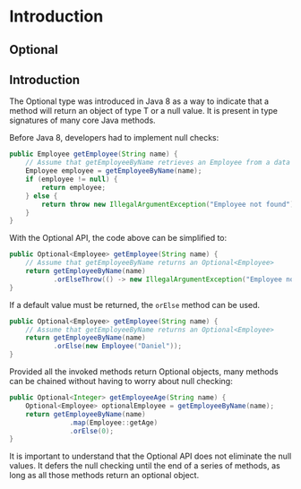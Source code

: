 # Introduction

## Optional

## Introduction

The Optional<T> type was introduced in Java 8 as a way to indicate that a method will return an object of type T or a null value. It is present in type signatures of many core Java methods. 

Before Java 8, developers had to implement null checks:

```java
public Employee getEmployee(String name) {
    // Assume that getEmployeeByName retrieves an Employee from a data base
    Employee employee = getEmployeeByName(name);
    if (employee != null) {
        return employee;
    } else {
        return throw new IllegalArgumentException("Employee not found");
    }
}
```

With the Optional API, the code above can be simplified to:

```java
public Optional<Employee> getEmployee(String name) {
    // Assume that getEmployeeByName returns an Optional<Employee>
    return getEmployeeByName(name)
           .orElseThrow(() -> new IllegalArgumentException("Employee not found"));
}
```

If a default value must be returned, the `orElse` method can be used.

```java
public Optional<Employee> getEmployee(String name) {
    // Assume that getEmployeeByName returns an Optional<Employee>
    return getEmployeeByName(name)
           .orElse(new Employee("Daniel"));
}
```

Provided all the invoked methods return Optional objects, many methods can be chained without having to worry about null checking:

```java
public Optional<Integer> getEmployeeAge(String name) {
    Optional<Employee> optionalEmployee = getEmployeeByName(name);
    return getEmployeeByName(name)
               .map(Employee::getAge)
               .orElse(0);
}
```

It is important to understand that the Optional API does not eliminate the null values. It defers the null checking until the end of a series of methods, as long as all those methods return an optional object. 

